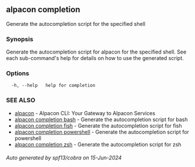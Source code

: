 ## alpacon completion

Generate the autocompletion script for the specified shell

### Synopsis

Generate the autocompletion script for alpacon for the specified shell.
See each sub-command's help for details on how to use the generated script.


### Options

```
  -h, --help   help for completion
```

### SEE ALSO

* [alpacon](alpacon.md)	 - Alpacon CLI: Your Gateway to Alpacon Services
* [alpacon completion bash](alpacon_completion_bash.md)	 - Generate the autocompletion script for bash
* [alpacon completion fish](alpacon_completion_fish.md)	 - Generate the autocompletion script for fish
* [alpacon completion powershell](alpacon_completion_powershell.md)	 - Generate the autocompletion script for powershell
* [alpacon completion zsh](alpacon_completion_zsh.md)	 - Generate the autocompletion script for zsh

###### Auto generated by spf13/cobra on 15-Jun-2024
